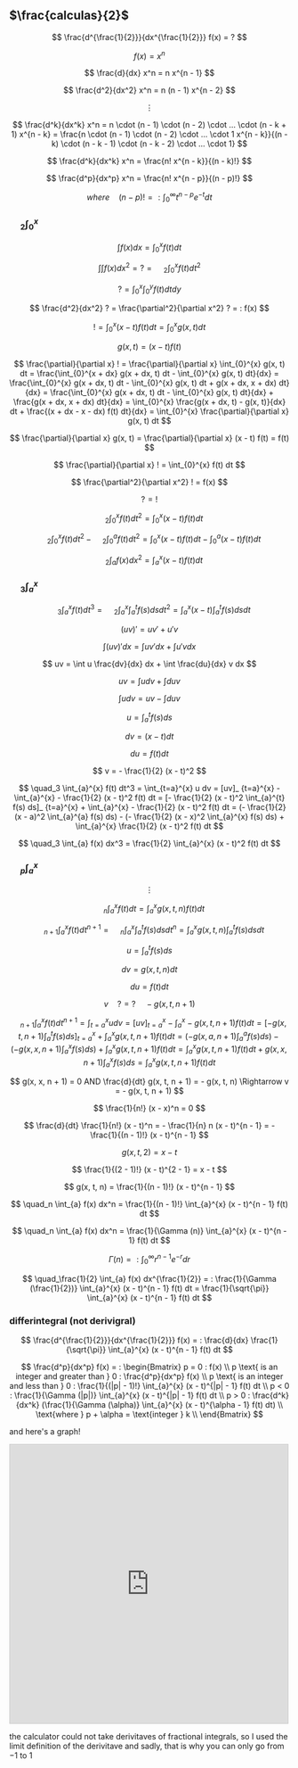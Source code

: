## $\frac{calculas}{2}$

$$ \frac{d^{\frac{1}{2}}}{dx^{\frac{1}{2}}} f(x) = ? $$

$$ f(x) = x^n $$

$$ \frac{d}{dx} x^n = n x^{n - 1} $$

$$ \frac{d^2}{dx^2} x^n = n (n - 1) x^{n - 2} $$

$$ \vdots $$

$$ \frac{d^k}{dx^k} x^n = n \cdot (n - 1) \cdot (n - 2) \cdot ... \cdot (n - k + 1) x^{n - k} = \frac{n \cdot (n - 1) \cdot (n - 2) \cdot ... \cdot 1 x^{n - k}}{(n - k) \cdot (n - k - 1) \cdot (n - k - 2) \cdot ... \cdot 1} $$

$$ \frac{d^k}{dx^k} x^n = \frac{n! x^{n - k}}{(n - k)!} $$

$$ \frac{d^p}{dx^p} x^n = \frac{n! x^{n - p}}{(n - p)!} $$

$$ where \quad (n - p)! = : \int_{0}^{\infty} t^{n - p} e^{-t} dt $$

### $\quad_2 \int_{0}^{x}$

$$ \int f(x) dx = \int_{0}^{x} f(t) dt $$

$$ \int \int f(x) dx^2 = ? = \quad_2 \int_{0}^{x} f(t) dt^2 $$

$$ ? = \int_{0}^{x} \int_{0}^{y} f(t) dt dy $$

$$ \frac{d^2}{dx^2} ? = \frac{\partial^2}{\partial x^2} ? = : f(x) $$

$$ ! = \int_{0}^{x} (x - t) f(t) dt = \int_{0}^{x} g(x, t) dt $$

$$ g(x, t) = (x - t) f(t) $$

$$ \frac{\partial}{\partial x} ! = \frac{\partial}{\partial x} \int_{0}^{x} g(x, t) dt = \frac{\int_{0}^{x + dx} g(x + dx, t) dt - \int_{0}^{x} g(x, t) dt}{dx} = \frac{\int_{0}^{x} g(x + dx, t) dt - \int_{0}^{x} g(x, t) dt + g(x + dx, x + dx) dt}{dx} = \frac{\int_{0}^{x} g(x + dx, t) dt - \int_{0}^{x} g(x, t) dt}{dx} + \frac{g(x + dx, x + dx) dt}{dx} = \int_{0}^{x} \frac{g(x + dx, t) - g(x, t)}{dx} dt + \frac{(x + dx - x - dx) f(t) dt}{dx} = \int_{0}^{x} \frac{\partial}{\partial x} g(x, t) dt $$

$$ \frac{\partial}{\partial x} g(x, t) = \frac{\partial}{\partial x} (x - t) f(t) = f(t) $$

$$ \frac{\partial}{\partial x} ! = \int_{0}^{x} f(t) dt $$

$$ \frac{\partial^2}{\partial x^2} ! = f(x) $$

$$ ? = ! $$

$$ \quad_2 \int_{0}^{x} f(t) dt^2 = \int_{0}^{x} (x - t) f(t) dt $$

$$ \quad_2 \int_{0}^{x} f(t) dt^2 - \quad_2 \int_{0}^{a} f(t) dt^2 = \int_{0}^{x} (x - t) f(t) dt - \int_{0}^{a} (x - t) f(t) dt $$

$$ \quad_2 \int_{a} f(x) dx^2 = \int_{a}^{x} (x - t) f(t) dt $$

### $\quad_3 \int_{a}^{x}$

$$ \quad_3 \int_{a}^{x} f(t) dt^3 = \quad_2 \int_{a}^{x} \int_{a}^{t} f(s) ds dt^2 = \int_{a}^{x} (x - t) \int_{a}^{t} f(s) ds dt $$

$$ (uv) \prime = u v \prime + u \prime v $$

$$ \int (uv) \prime dx = \int u v \prime dx + \int u \prime v dx $$

$$ uv = \int u \frac{dv}{dx} dx + \int \frac{du}{dx} v dx $$

$$ uv = \int u dv + \int du v $$

$$ \int u dv = uv - \int du v $$

$$ u = \int_{a}^{t} f(s) ds $$

$$ dv = (x - t) dt $$

$$ du = f(t) dt $$

$$ v = - \frac{1}{2} (x - t)^2 $$

$$ \quad_3 \int_{a}^{x} f(t) dt^3 = \int_{t=a}^{x} u dv = [uv]_ {t=a}^{x} - \int_{a}^{x} - \frac{1}{2} (x - t)^2 f(t) dt = [- \frac{1}{2} (x - t)^2 \int_{a}^{t} f(s) ds]_ {t=a}^{x} + \int_{a}^{x} - \frac{1}{2} (x - t)^2 f(t) dt = (- \frac{1}{2} (x - a)^2 \int_{a}^{a} f(s) ds) - (- \frac{1}{2} (x - x)^2 \int_{a}^{x} f(s) ds) + \int_{a}^{x} \frac{1}{2} (x - t)^2 f(t) dt $$

$$ \quad_3 \int_{a} f(x) dx^3 = \frac{1}{2} \int_{a}^{x} (x - t)^2 f(t) dt $$

### $\quad_p \int_{a}^{x}$

$$ \vdots $$

$$ \quad_n \int_{a}^{x} f(t) dt = \int_{a}^{x} g(x, t, n) f(t) dt $$

$$ \quad_{n + 1} \int_{a}^{x} f(t) dt^{n + 1} = \quad_n \int_{a}^{x} \int_{a}^{t} f(s) ds dt^n = \int_{a}^{x} g(x, t, n) \int_{a}^{t} f(s) ds dt $$

$$ u = \int_{a}^{t} f(s) ds $$

$$ dv = g(x, t, n) dt $$

$$ du = f(t) dt $$

$$ v \quad ? = ? \quad - g(x, t, n + 1) $$

$$ \quad_{n + 1} \int_{a}^{x} f(t) dt^{n + 1} = \int_{t=a}^{x} u dv = [uv]_ {t=a}^{x} - \int_{a}^{x} - g(x, t, n + 1) f(t) dt = [- g(x, t, n + 1) \int_{a}^{t} f(s) ds]_ {t=a}^{x} + \int_{a}^{x} g(x, t, n + 1) f(t) dt = (- g(x, a, n + 1) \int_{a}^{a} f(s) ds) - (- g(x, x, n + 1) \int_{a}^{x} f(s) ds) + \int_{a}^{x} g(x, t, n + 1) f(t) dt = \int_{a}^{x} g(x, t, n + 1) f(t) dt + g(x, x, n + 1) \int_{a}^{x} f(s) ds = \int_{a}^{x} g(x, t, n + 1) f(t) dt $$

$$ g(x, x, n + 1) = 0 AND \frac{d}{dt} g(x, t, n + 1) = - g(x, t, n) \Rightarrow v = - g(x, t, n + 1) $$

$$ \frac{1}{n!} (x - x)^n = 0 $$

$$ \frac{d}{dt} \frac{1}{n!} (x - t)^n = - \frac{1}{n} n (x - t)^{n - 1} = - \frac{1}{(n - 1)!} (x - t)^{n - 1} $$

$$ g(x, t, 2) = x - t $$

$$ \frac{1}{(2 - 1)!} (x - t)^{2 - 1} = x - t $$

$$ g(x, t, n) = \frac{1}{(n - 1)!} (x - t)^{n - 1} $$

$$ \quad_n \int_{a} f(x) dx^n = \frac{1}{(n - 1)!} \int_{a}^{x} (x - t)^{n - 1} f(t) dt $$

$$ \quad_n \int_{a} f(x) dx^n = \frac{1}{\Gamma (n)} \int_{a}^{x} (x - t)^{n - 1} f(t) dt $$

$$ \Gamma (n) = : \int_{0}^{\infty} r^{n - 1} e^{-r} dr $$

$$ \quad_\frac{1}{2} \int_{a} f(x) dx^{\frac{1}{2}} = : \frac{1}{\Gamma (\frac{1}{2})} \int_{a}^{x} (x - t)^{n - 1} f(t) dt = \frac{1}{\sqrt{\pi}} \int_{a}^{x} (x - t)^{n - 1} f(t) dt $$

### differintegral (not derivigral)

$$ \frac{d^{\frac{1}{2}}}{dx^{\frac{1}{2}}} f(x) = : \frac{d}{dx} \frac{1}{\sqrt{\pi}} \int_{a}^{x} (x - t)^{n - 1} f(t) dt $$

$$ \frac{d^p}{dx^p} f(x) = : \begin{Bmatrix} p = 0 : f(x) \\
p \text{ is an integer and greater than } 0 : \frac{d^p}{dx^p} f(x) \\
p \text{ is an integer and less than } 0 : \frac{1}{(|p| - 1)!} \int_{a}^{x} (x - t)^{|p| - 1} f(t) dt \\
p < 0 : \frac{1}{\Gamma (|p|)} \int_{a}^{x} (x - t)^{|p| - 1} f(t) dt \\
p > 0 : \frac{d^k}{dx^k} (\frac{1}{\Gamma (\alpha)} \int_{a}^{x} (x - t)^{\alpha - 1} f(t) dt)  \\
\text{where } p + \alpha = \text{integer } k \\ \end{Bmatrix} $$

and here's a graph!

<iframe src="https://www.desmos.com/calculator/uypsj28ndo?embed" width="500" height="500" style="border: 1px solid #ccc" frameborder=0></iframe>

the calculator could not take derivitaves of fractional integrals, so I used the limit definition of the derivitave and sadly, that is why  you can only go from $-1$ to $1$
